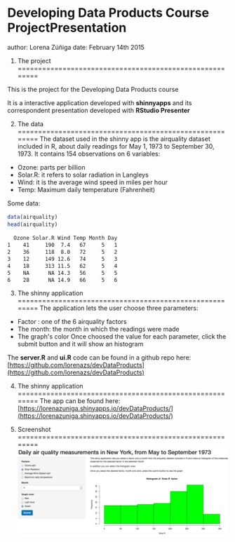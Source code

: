Developing Data Products Course
ProjectPresentation
========================================================
author: Lorena Zúñiga
date: February 14th 2015

1. The project
========================================================

This is the project for the Developing Data Products course

It is a interactive application developed with 
**shinnyapps** and its correspondent presentation
developed with **RStudio Presenter**

2. The data 
========================================================
The dataset used in the shinny app is the airquality dataset included in R, about
daily readings for May 1, 1973 to September 30, 1973.
It contains 154 observations on 6 variables:

- Ozone: parts per billion
- Solar.R:  it refers to solar radiation in Langleys
- Wind:  it is the average wind speed in miles per hour
- Temp: Maximum daily temperature (Fahrenheit)

Some data:

```r
data(airquality)
head(airquality)
```

```
  Ozone Solar.R Wind Temp Month Day
1    41     190  7.4   67     5   1
2    36     118  8.0   72     5   2
3    12     149 12.6   74     5   3
4    18     313 11.5   62     5   4
5    NA      NA 14.3   56     5   5
6    28      NA 14.9   66     5   6
```

3. The shinny application
========================================================
 The application lets the user choose three parameters:
 - Factor : one of the 6 airquality factors
 - The month:  the month in which the readings were made
 - The graph's color
 Once choosed the value for each parameter, click the submit button and
 it will show an histogram
 
 The **server.R** and **ui.R** code can be found in a github repo here:
  [https://github.com/lorenazs/devDataProducts](https://github.com/lorenazs/devDataProducts)
 
4. The shinny application
========================================================
The app can be found here:
[https://lorenazuniga.shinyapps.io/devDataProducts/](https://lorenazuniga.shinyapps.io/devDataProducts/)

5. Screenshot 
========================================================
 ![alt text](figures/fig.png)

